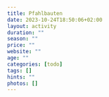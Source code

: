 ```yaml
---
title: Pfahlbauten
date: 2023-10-24T18:50:06+02:00
layout: activity
duration: ""
season: ""
price: ""
website: ""
age: ""
categories: [todo]
tags: []
hints: ""
photos: []
---
```

